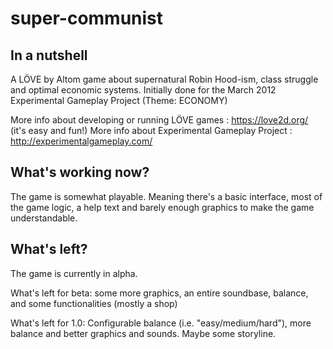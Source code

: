 super-communist
===============

In a nutshell
-------------

A LÖVE by Altom game about supernatural Robin Hood-ism, class struggle and optimal economic systems.
Initially done for the March 2012 Experimental Gameplay Project (Theme: ECONOMY)

More info about developing or running LÖVE games : https://love2d.org/ (it's easy and fun!)
More info about Experimental Gameplay Project : http://experimentalgameplay.com/

What's working now?
-------------------

The game is somewhat playable. Meaning there's a basic interface, most of the game logic, a help text and barely enough graphics to make the game understandable.

What's left?
------------
The game is currently in alpha.

What's left for beta: some more graphics, an entire soundbase, balance, and some functionalities (mostly a shop)

What's left for 1.0: Configurable balance (i.e. "easy/medium/hard"), more balance and better graphics and sounds. Maybe some storyline.
